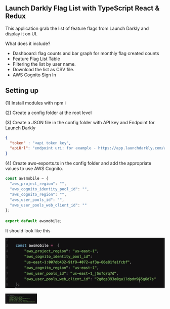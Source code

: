 ## Launch Darkly Flag List with TypeScript React & Redux

This application grab the list of feature flags from Launch Darkly and display it on UI.

What does it include?
- Dashboard: flag counts and bar graph for monthly flag created counts
- Feature Flag List Table
- Filtering the list by user name.
- Download the list as CSV file.
- AWS Cognito Sign In

## Setting up

(1) Install modules with npm i

(2) Create a config folder at the root level

(3) Create a JSON file in the config folder with API key and Endpoint for Launch Darkly

```json
{
  "token" : "<api token key",
  "apiUrl": "endpoint uri: for example - https://app.launchdarkly.com/api/v2/flags/default?env=production"
}
```
(4) Create aws-exports.ts in the config folder and add the appropriate values to use AWS Cognito.

```javascript
const awsmobile = {
  "aws_project_region": "",
  "aws_cognito_identity_pool_id": "",
  "aws_cognito_region": "",
  "aws_user_pools_id": "",
  "aws_user_pools_web_client_id": ""
};

export default awsmobile;
```
It should look like this

![aws-exports.ts example](/readme_img/configExample.PNG?raw=true)

<img src="readme_img/configExample.PNG" width="100"/>

